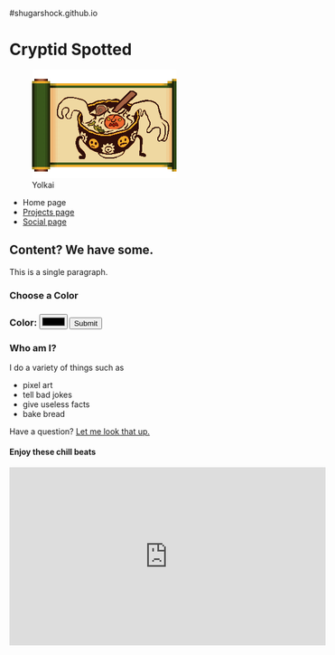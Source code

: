 <!DOCTYPE html>
#shugarshock.github.io
<html lang="en-US">
	<head>
		<link href="styles/style.css" rel="stylesheet" />
		<meta charset="utf-8"/>
		<meta name="viewport" content="width=device-width"/>
		<meta name="author" content="Shugarshock" />
		<title>My test page</title>
	</head>
		<body>
			<h1>Cryptid Spotted</h1>
				<figure class="yolkai">
					<img src="images/pixel-yokai.png" alt="my test image"/>
					<figcaption>Yolkai</figcaption>
				</figure>
			<nav>
				<ul>
					<li>Home page</li>
					<li><a href="project-page/project.html">Projects page</a></li>
					<li><a href="shugarshock/shugarshock/github.io/social-page/social.html">Social page</a></li>
				</ul>
			</nav>
			<main>
				<h2>Content? We have some.</h2>
					<section>
						<p>This is a single paragraph.</p>
						<h3>Choose a Color<h3>
						<form>
							<label  for="color">Color:</label>
							<input type="color">
							<button>Submit</button>
						</form>
					</section>
				<h3>Who am I?</h3>
						<section>
						<p>I do a variety of things such as</p>
						<ul>
							<li class="special">pixel art</li>
							<li>tell bad jokes</li>
							<li>give useless facts</li>
							<li>bake bread</li>
						</ul>
						<p>Have a question? <a href="https://www.google.com">Let me look that up.</a></p>
						</section>
				<h4>Enjoy these chill beats</h4>
					<section>
						<iframe 
							width="560" 
							height="315" 
							src="https://www.youtube.com/embed/iEGFFyv0MH4" 
							title="YouTube video player"
							frameborder="0" allow="accelerometer; autoplay; clipboard-write; encrypted-media; gyroscope; picture-in-picture; web-share" allowfullscreen>
							</iframe>
						<script src="scripts/main.js"></script>
					</section>
			</main>
		</body>
</html>
